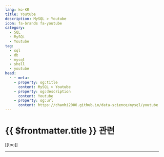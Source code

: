 ```yaml
---
lang: ko-KR
title: Youtube
description: MySQL > Youtube
icon: fa-brands fa-youtube
category:
  - SQL
  - MySQL
  - Youtube
tag: 
  - sql
  - db
  - mysql
  - shell
  - youtube
head:
  - - meta:
    - property: og:title
      content: MySQL > Youtube
    - property: og:description
      content: Youtube
    - property: og:url
      content: https://chanhi2000.github.io/data-science/mysql/youtube.html
---
```


# {{ $frontmatter.title }} 관련

[[toc]]

---

<MyYouTubeItems jsonName="yu-user-ss5no9xw6e" /><!-- 이수안컴퓨터연구소 -->
<MyYouTubeItems jsonName="yu-HanbitMedia93" /><!-- 한빛미디어 -->
<MyYouTubeItems jsonName="yu-SQLBANK" /><!-- SQL뱅크 -->
<MyYouTubeItems jsonName="yu-techTFQ" /><!-- techTFQ -->
<MyYouTubeItems jsonName="yu-perpear1" /><!-- 코딩형 -->
<MyYouTubeItems jsonName="yu-PlanetScale" /><!-- PlanetScale -->
<MyYouTubeItems jsonName="yu-HowTomakeitdone" /><!-- HowTo -->

<TagLinks />